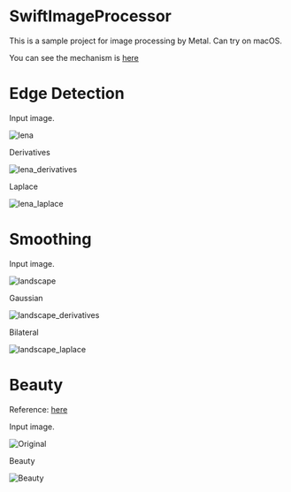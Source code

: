 # SwiftImageProcessor
This is a sample project for image processing by Metal. Can try on macOS.

You can see the mechanism is [here](https://medium.com/@yuyaHorita/swift-metal-image-processing-75f1c2342306)

# Edge Detection
Input image.

![lena](Resources/lena.jpg)

Derivatives

![lena_derivatives](Resources/lena_derivatives.jpg)

Laplace

![lena_laplace](Resources/lena_laplace.jpg)

# Smoothing

Input image.

![landscape](Resources/landscape.jpg)

Gaussian

![landscape_derivatives](Resources/landscape_gaussian.jpg)

Bilateral

![landscape_laplace](Resources/landscape_bilateral.jpg)

# Beauty

Reference: [here](https://www.csie.ntu.edu.tw/~fuh/personal/FaceBeautificationandColorEnhancement.A2-1-0040.pdf)

Input image.

![Original](Resources/act.jpg)

Beauty

![Beauty](Resources/act_beauty.jpg)

